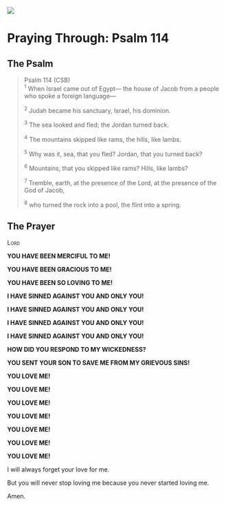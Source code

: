 <img class="intro-right" src="/images/art-paris-psalter.jpg">

# Praying Through: Psalm 114

## The Psalm

>Psalm 114 (CSB)  
><sup>1</sup> When Israel came out of Egypt— the house of Jacob from a people who spoke a foreign language— 
>
><sup>2</sup> Judah became his sanctuary, Israel, his dominion. 
>
><sup>3</sup> The sea looked and fled; the Jordan turned back. 
>
><sup>4</sup> The mountains skipped like rams, the hills, like lambs. 
>
><sup>5</sup> Why was it, sea, that you fled? Jordan, that you turned back? 
>
><sup>6</sup> Mountains, that you skipped like rams? Hills, like lambs? 
>
><sup>7</sup> Tremble, earth, at the presence of the Lord, at the presence of the God of Jacob, 
>
><sup>8</sup> who turned the rock into a pool, the flint into a spring.

## The Prayer

<div style="font-variant: small-caps;">
Lord
</div>

**YOU HAVE BEEN MERCIFUL TO ME!**

**YOU HAVE BEEN GRACIOUS TO ME!**

**YOU HAVE BEEN SO LOVING TO ME!**

**I HAVE SINNED AGAINST YOU AND ONLY YOU!**

**I HAVE SINNED AGAINST YOU AND ONLY YOU!**

**I HAVE SINNED AGAINST YOU AND ONLY YOU!**

**I HAVE SINNED AGAINST YOU AND ONLY YOU!**

**HOW DID YOU RESPOND TO MY WICKEDNESS?**

**YOU SENT YOUR SON TO SAVE ME FROM MY GRIEVOUS SINS!**

**YOU LOVE ME!**

**YOU LOVE ME!**

**YOU LOVE ME!**

**YOU LOVE ME!**

**YOU LOVE ME!**

**YOU LOVE ME!**

**YOU LOVE ME!**

I will always forget your love for me.

But you will never stop loving me
  because you never started loving me.

Amen.
